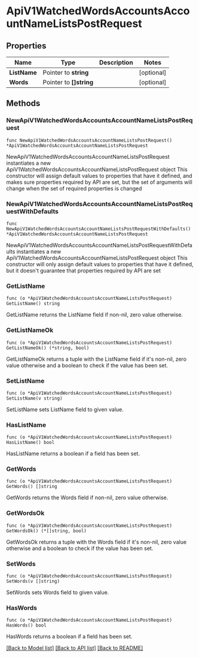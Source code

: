 # ApiV1WatchedWordsAccountsAccountNameListsPostRequest

## Properties

Name | Type | Description | Notes
------------ | ------------- | ------------- | -------------
**ListName** | Pointer to **string** |  | [optional] 
**Words** | Pointer to **[]string** |  | [optional] 

## Methods

### NewApiV1WatchedWordsAccountsAccountNameListsPostRequest

`func NewApiV1WatchedWordsAccountsAccountNameListsPostRequest() *ApiV1WatchedWordsAccountsAccountNameListsPostRequest`

NewApiV1WatchedWordsAccountsAccountNameListsPostRequest instantiates a new ApiV1WatchedWordsAccountsAccountNameListsPostRequest object
This constructor will assign default values to properties that have it defined,
and makes sure properties required by API are set, but the set of arguments
will change when the set of required properties is changed

### NewApiV1WatchedWordsAccountsAccountNameListsPostRequestWithDefaults

`func NewApiV1WatchedWordsAccountsAccountNameListsPostRequestWithDefaults() *ApiV1WatchedWordsAccountsAccountNameListsPostRequest`

NewApiV1WatchedWordsAccountsAccountNameListsPostRequestWithDefaults instantiates a new ApiV1WatchedWordsAccountsAccountNameListsPostRequest object
This constructor will only assign default values to properties that have it defined,
but it doesn't guarantee that properties required by API are set

### GetListName

`func (o *ApiV1WatchedWordsAccountsAccountNameListsPostRequest) GetListName() string`

GetListName returns the ListName field if non-nil, zero value otherwise.

### GetListNameOk

`func (o *ApiV1WatchedWordsAccountsAccountNameListsPostRequest) GetListNameOk() (*string, bool)`

GetListNameOk returns a tuple with the ListName field if it's non-nil, zero value otherwise
and a boolean to check if the value has been set.

### SetListName

`func (o *ApiV1WatchedWordsAccountsAccountNameListsPostRequest) SetListName(v string)`

SetListName sets ListName field to given value.

### HasListName

`func (o *ApiV1WatchedWordsAccountsAccountNameListsPostRequest) HasListName() bool`

HasListName returns a boolean if a field has been set.

### GetWords

`func (o *ApiV1WatchedWordsAccountsAccountNameListsPostRequest) GetWords() []string`

GetWords returns the Words field if non-nil, zero value otherwise.

### GetWordsOk

`func (o *ApiV1WatchedWordsAccountsAccountNameListsPostRequest) GetWordsOk() (*[]string, bool)`

GetWordsOk returns a tuple with the Words field if it's non-nil, zero value otherwise
and a boolean to check if the value has been set.

### SetWords

`func (o *ApiV1WatchedWordsAccountsAccountNameListsPostRequest) SetWords(v []string)`

SetWords sets Words field to given value.

### HasWords

`func (o *ApiV1WatchedWordsAccountsAccountNameListsPostRequest) HasWords() bool`

HasWords returns a boolean if a field has been set.


[[Back to Model list]](../README.md#documentation-for-models) [[Back to API list]](../README.md#documentation-for-api-endpoints) [[Back to README]](../README.md)


